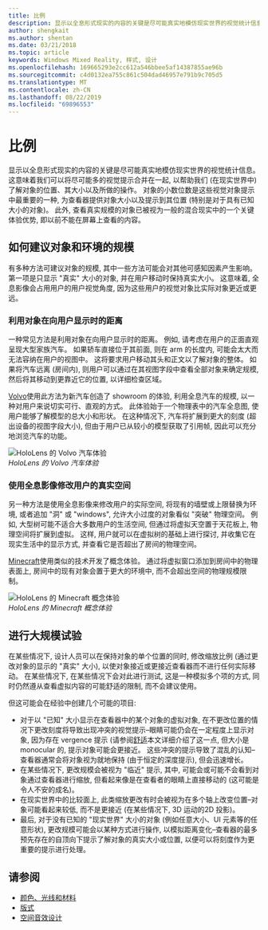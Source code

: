 ```yaml
---
title: 比例
description: 显示以全息形式现实的内容的关键是尽可能真实地模仿现实世界的视觉统计信息。
author: shengkait
ms.author: shentan
ms.date: 03/21/2018
ms.topic: article
keywords: Windows Mixed Reality, 样式, 设计
ms.openlocfilehash: 169665293e2cc612a546bbee5af14387855ae96b
ms.sourcegitcommit: c4d0132ea755c861c504dad46957e791b9c705d5
ms.translationtype: MT
ms.contentlocale: zh-CN
ms.lasthandoff: 08/22/2019
ms.locfileid: "69896553"
---
```

# <a name="scale"></a>比例

显示以全息形式现实的内容的关键是尽可能真实地模仿现实世界的视觉统计信息。 这意味着我们可以将尽可能多的视觉提示合并在一起, 以帮助我们 (在现实世界中) 了解对象的位置、其大小以及所做的操作。 对象的小数位数是这些视觉对象提示中最重要的一种, 为查看器提供对象大小以及提示到其位置 (特别是对于具有已知大小的对象)。 此外, 查看真实规模的对象已被视为一般的混合现实中的一个关键体验优势, 即以前不能在屏幕上查看的内容。

## <a name="how-to-suggest-the-scale-of-objects-and-environments"></a>如何建议对象和环境的规模

有多种方法可建议对象的规模, 其中一些方法可能会对其他可感知因素产生影响。 第一项是只显示 "真实" 大小的对象, 并在用户移动时保持真实大小。 这意味着, 全息影像会占用用户的用户视觉角度, 因为这些用户的视觉对象比实际对象更近或更远。

### <a name="utilize-the-distance-of-objects-as-they-are-presented-to-the-user"></a>利用对象在向用户显示时的距离

一种常见方法是利用对象在向用户显示时的距离。 例如, 请考虑在用户的正面直观呈现大型家族汽车。 如果轿车直接位于其前面, 则在 arm 的长度内, 可能会太大而无法容纳在用户的视图中。 这将要求用户移动其头和正文以了解对象的整体。 如果将汽车远离 (房间内), 则用户可以通过在其视图字段中查看全部对象来确定规模, 然后将其移动到更靠近它的位置, 以详细检查区域。

[Volvo](https://www.youtube.com/watch?v=DilzwF90vec)使用此方法为新汽车创造了 showroom 的体验, 利用全息汽车的规模, 以一种对用户来说切实可行、直观的方式。 此体验始于一个物理表中的汽车全息图, 使用户能够了解模型的总大小和形状。 在这种情况下, 汽车将扩展到更大的刻度 (超出设备的视图字段大小), 但由于用户已从较小的模型获取了引用帧, 因此可以充分地浏览汽车的功能。

![HoloLens 的 Volvo 汽车体验](images/volvo-cars-microsoft-hololens-experience01-640px.jpg)<br>
*HoloLens 的 Volvo 汽车体验*

### <a name="use-holograms-to-modify-the-users-real-space"></a>使用全息影像修改用户的真实空间

另一种方法是使用全息影像来修改用户的实际空间, 将现有的墙壁或上限替换为环境, 或者追加 "洞" 或 "windows", 允许大小过度的对象看似 "突破" 物理空间。 例如, 大型树可能不适合大多数用户的生活空间, 但通过将虚拟天空置于天花板上, 物理空间将扩展到虚拟。 这样, 用户就可以在虚拟树的基础上进行探讨, 并收集它在现实生活中的显示方式, 并查看它是否超出了房间的物理空间。

[Minecraft](https://minecraft.net/)使用类似的技术开发了概念体验。 通过将虚拟窗口添加到房间中的物理表面上, 房间中的现有对象会置于更大的环境中, 而不会超出空间的物理规模限制。

![HoloLens 的 Minecraft 概念体验](images/800px-minecraftwindow-640px.jpg)<br>
*HoloLens 的 Minecraft 概念体验*

## <a name="experimenting-with-scale"></a>进行大规模试验

在某些情况下, 设计人员可以在保持对象的单个位置的同时, 修改缩放比例 (通过更改对象的显示的 "真实" 大小), 以使对象接近或更接近查看器而不进行任何实际移动。 在某些情况下, 在某些情况下会对此进行测试, 这是一种模拟多个项的方式, 同时仍然遵从查看虚拟内容的可能舒适的限制, 而不会建议使用。

但这可能会在经验中创建几个可能的项目:
* 对于以 "已知" 大小显示在查看器中的某个对象的虚拟对象, 在不更改位置的情况下更改刻度将导致出现冲突的视觉提示–眼睛可能仍会在一定程度上显示对象, 因为存在 vergence 提示 (请参阅[舒适](comfort.md)本文详细介绍了这一点, 但大小是 monocular 的, 提示对象可能会更接近。 这些冲突的提示导致了混乱的认知–查看器通常会将对象视为就地保持 (由于恒定的深度提示), 但会迅速增长。
* 在某些情况下, 更改规模会被视为 "临近" 提示, 其中, 可能会或可能不会看到对象通过查看器进行缩放, 但看起来像是在查看者的眼睛上直接移动的 (这可能是令人不安的成名)。
* 在现实世界中的比较面上, 此类缩放更改有时会被视为在多个轴上改变位置–对象可能看起来较低, 而不是更接近 (在某些情况下, 3D 运动的2D 投影)。
* 最后, 对于没有已知的 "现实世界" 大小的对象 (例如任意大小、UI 元素等的任意形状), 更改规模可能会以某种方式进行操作, 以模拟距离变化–查看器的最多预先存在的自顶向下提示了解对象的真实大小或位置, 以便可以将刻度作为更重要的提示进行处理。

## <a name="see-also"></a>请参阅
* [颜色、光线和材料](color,-light-and-materials.md)
* [版式](typography.md)
* [空间音效设计](spatial-sound-design.md)
